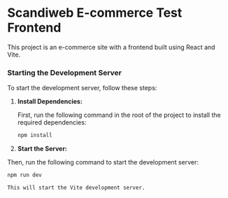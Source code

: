 # Scandiweb E-commerce Test Frontend

This project is an e-commerce site with a frontend built using React and Vite.

### Starting the Development Server

To start the development server, follow these steps:

1. **Install Dependencies:**

   First, run the following command in the root of the project to install the required dependencies:

   ```bash
   npm install

2. **Start the Server:**

  Then, run the following command to start the development server:

  ```bash
  npm run dev
  
  This will start the Vite development server.
